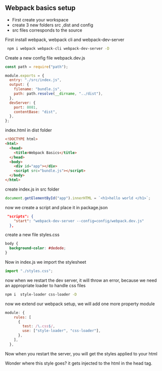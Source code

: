 ## Webpack basics setup

- First create your workspace
- create 3 new folders src ,dist and config
- src files corresponds to the source

First install webpack, webpack cli and webpack-dev-server

```sh
 npm i webpack webpack-cli webpack-dev-server -D
```

Create a new config file webpack.dev.js

```js
const path = require("path");

module.exports = {
  entry: "./src/index.js",
  output: {
    filename: "bundle.js",
    path: path.resolve(__dirname, "../dist"),
  },
  devServer: {
    port: 8081,
    contentBase: "dist",
  },
};
```

index.html in dist folder

```html
<!DOCTYPE html>
<html>
  <head>
    <title>Webpack Basics</title>
  </head>
  <body>
    <div id="app"></div>
    <script src="bundle.js"></script>
  </body>
</html>
```

create index.js in src folder

```javascript
document.getElementById("app").innerHTML = `<h1>hello world </h1>`;
```

now we create a script and place it in package.json

```json
 "scripts": {
    "start": "webpack-dev-server --config=config/webpack.dev.js"
  },
```

create a new file styles.css

```css
body {
  background-color: #dedede;
}
```

Now in index.js we import the stylesheet

```javascript
import "./styles.css";
```

now when we restart the dev server, it will throw an error, because we need an appropriate loader to handle css files

```sh
npm i  style-loader css-loader -D
```

now we extend our webpack setup, we will add one more property module

```javascript
module: {
    rules: [
      {
        test: /\.css$/,
        use: ["style-loader", "css-loader"],
      },
    ],
  },
```

Now when you restart the server, you will get the styles applied to your html

Wonder where this style goes? it gets injected to the html in the head tag.

